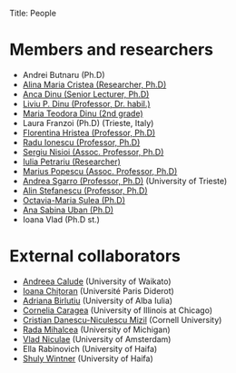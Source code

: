 ﻿Title: People

# Members and researchers
- Andrei Butnaru (Ph.D)
- [Alina Maria Cristea (Researcher, Ph.D)](/people/alina.html)
- [Anca Dinu (Senior Lecturer, Ph.D)](/people/anca.html)
- [Liviu P. Dinu (Professor, Dr. habil.)](/people/liviu.html)
- [Maria Teodora Dinu (2nd grade)](/people/maria.html)
- Laura Franzoi (Ph.D) (Trieste, Italy)
- [Florentina Hristea (Professor, Ph.D)](http://fmi.unibuc.ro/en/cv.php/cs/hristea_florentina_en)
- [Radu Ionescu (Professor, Ph.D)](http://raduionescu.herokuapp.com/)
- [Sergiu Nisioi (Assoc. Professor, Ph.D)](/people/snisioi.html)
- [Iulia Petrariu (Researcher)](/people/iulia_petrariu.html)
- [Marius Popescu (Assoc. Professor, Ph.D)](http://fmi.unibuc.ro/ro/popescu_marius)
- [Andrea Sgarro (Professor, Ph.D)](http://www.dmi.units.it/~sgarro/) (University of Trieste)
- [Alin Stefanescu (Professor, Ph.D)](http://alin.stefanescu.eu/)
- [Octavia-Maria Șulea (Ph.D)](/people/omsulea.html)
- [Ana Sabina Uban (Ph.D)](/people/anauban.html)
- Ioana Vlad (Ph.D st.)

# External collaborators
- [Andreea Calude](http://www.calude.net/andreea/) (University of Waikato)
- [Ioana Chițoran](http://www.clillac-arp.univ-paris-diderot.fr/user/ioana_chitoran) (Université Paris Diderot)
- [Adriana Birlutiu](http://adrianabirlutiu.uab.ro/index.html) (University of Alba Iulia)
- [Cornelia Caragea](http://www.cse.unt.edu/~ccaragea/research.html) (University of Illinois at Chicago) 
- [Cristian Danescu-Niculescu Mizil](http://www.mpi-sws.org/~cristian/) (Cornell University)
- [Rada Mihalcea](http://web.eecs.umich.edu/~mihalcea/) (University of Michigan)
- [Vlad Niculae](http://vene.ro/) (University of Amsterdam)
- Ella Rabinovich (University of Haifa)
- [Shuly Wintner](http://cs.haifa.ac.il/~shuly/Shuly_Wintner/Home.html) (University of Haifa)
